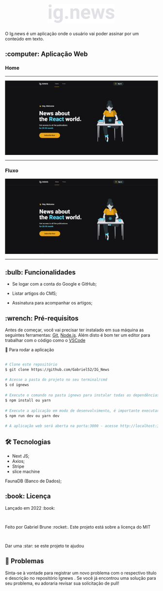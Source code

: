 <h1 align="center">
    <img alt="Logo" title="Logo" src="public/images/logo.svg">
</h1>
<p align="center"> 
  <p>
    O Ig.news é um aplicação onde o usuário vai poder assinar por um
    conteúdo em texto.
  </p>
 <h2>:computer: Aplicação Web</h2>

 <h3>Home</h3>
<hr>
 <img alt="Logo" title="Logo" src="public/images/home.png">
 <hr>
<h3> Fluxo</h3>
 <img alt="Logo" title="Logo" src="public/images/flow.gif">
<hr>

<h2> :bulb: Funcionalidades</h2>

* Se logar com a conta do Google e GitHub;

* Listar artigos do CMS;

* Assinatura para acompanhar os artigos;

<h2> :wrench: Pré-requisitos</h2>

 Antes de começar, você vai precisar ter instalado em sua máquina as seguintes ferramentas:
[Git](https://git-scm.com), [Node.js](https://nodejs.org/en/). Além disto é bom ter um editor para trabalhar com o código como o [VSCode](https://code.visualstudio.com/)

:rocket: Para rodar a aplicação

  ```bash

# Clone este repositório
$ git clone https://github.com/Gabriel52/IG_News

# Acesse a pasta do projeto no seu terminal/cmd
$ cd ignews

# Execute o comando na pasta ignews para instalar todas as dependências
$ npm install ou yarn

# Execute a aplicação em modo de desenvolvimento, é importante executar este comando
$ npm run dev ou yarn dev

# A aplicação web será aberta na porta:3000 - acesse http://localhost:3000

 ```

## 🛠 Tecnologias
* Next JS;
* Axios;
* Stripe
* slice machine


FaunaDB (Banco de Dados);

<h2> :book: Licença </h2>
<p>Lançado em 2022 :book:</p></br>
<p>Feito por Gabriel Brune :rocket:. Este projeto está sobre a licença do MIT</p></br>
<p>Dar uma :star: se este projeto te ajudou</p>

<h2> 🐛 Problemas</h2
<p>Sinta-se à vontade para registrar um novo problema com o respectivo título e descrição no repositório Ignews . Se você já encontrou uma solução para seu problema, eu adoraria revisar sua solicitação de pull!</p>